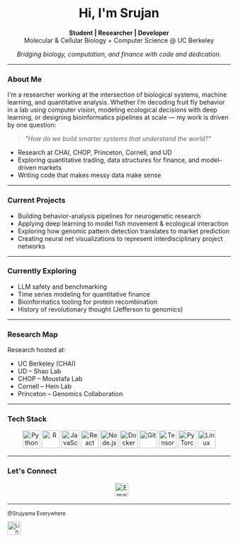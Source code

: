 <h1 align="center">Hi, I'm Srujan</h1>

<p align="center">
  <strong>Student | Researcher | Developer</strong><br/>
   Molecular & Cellular Biology + Computer Science @ UC Berkeley
</p>

<p align="center">
  <em>Bridging biology, computation, and finance with code and dedication.</em>
</p>

---

### About Me

I'm a researcher working at the intersection of biological systems, machine learning, and quantitative analysis. Whether I’m decoding fruit fly behavior in a lab using computer vision, modeling ecological decisions with deep learning, or designing bioinformatics pipelines at scale — my work is driven by one question:

> _"How do we build smarter systems that understand the world?"_

- Research at CHAI, CHOP, Princeton, Cornell, and UD  
- Exploring quantitative trading, data structures for finance, and model-driven markets  
- Writing code that makes messy data make sense

---

### Current Projects

- Building behavior-analysis pipelines for neurogenetic research  
- Applying deep learning to model fish movement & ecological interaction  
- Exploring how genomic pattern detection translates to market prediction  
- Creating neural net visualizations to represent interdisciplinary project networks

---

### Currently Exploring

- LLM safety and benchmarking  
- Time series modeling for quantitative finance  
- Bioinformatics tooling for protein recombination  
- History of revolutionary thought (Jefferson to genomics)

---

### Research Map

Research hosted at:
- UC Berkeley (CHAI)
- UD – Shao Lab  
- CHOP – Moustafa Lab  
- Cornell – Hein Lab  
- Princeton – Genomics Collaboration  

---

### Tech Stack

<p align="center">
  <img src="https://cdn.jsdelivr.net/gh/devicons/devicon/icons/python/python-original.svg" height="40" alt="Python"/>
  <img src="https://cdn.jsdelivr.net/gh/devicons/devicon/icons/r/r-original.svg" height="40" alt="R"/>
  <img src="https://cdn.jsdelivr.net/gh/devicons/devicon/icons/javascript/javascript-original.svg" height="40" alt="JavaScript"/>
  <img src="https://cdn.jsdelivr.net/gh/devicons/devicon/icons/react/react-original.svg" height="40" alt="React"/>
  <img src="https://cdn.jsdelivr.net/gh/devicons/devicon/icons/nodejs/nodejs-original.svg" height="40" alt="Node.js"/>
  <img src="https://cdn.jsdelivr.net/gh/devicons/devicon/icons/docker/docker-original.svg" height="40" alt="Docker"/>
  <img src="https://cdn.jsdelivr.net/gh/devicons/devicon/icons/git/git-original.svg" height="40" alt="Git"/>
  <img src="https://cdn.jsdelivr.net/gh/devicons/devicon/icons/tensorflow/tensorflow-original.svg" height="40" alt="TensorFlow"/>
  <img src="https://cdn.jsdelivr.net/gh/devicons/devicon/icons/pytorch/pytorch-original.svg" height="40" alt="PyTorch"/>
  <img src="https://cdn.jsdelivr.net/gh/devicons/devicon/icons/linux/linux-original.svg" height="40" alt="Linux"/>
</p>

---

### Let's Connect

<p align="center">
  &nbsp;&nbsp;
  <a href="mailto:srujanyamali@berkeley.edu">
    <img src="https://cdn-icons-png.flaticon.com/512/561/561127.png" height="30" alt="Email"/>
  </a>
</p>

---

<sub> 
  <p>@Srujyama Everywhere</p>
    <a href="https://www.linkedin.com/in/srujanyamali" target="_blank">
    <img src="https://cdn.jsdelivr.net/gh/devicons/devicon/icons/linkedin/linkedin-original.svg" height="30" alt="LinkedIn"/>
  </a>
</sub>
